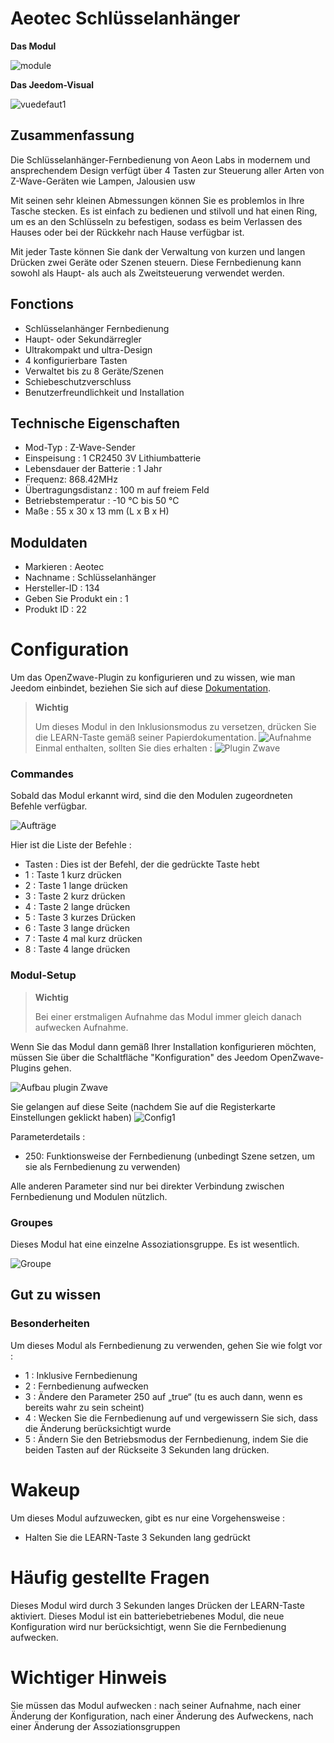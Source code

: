 # Aeotec Schlüsselanhänger

**Das Modul**

![module](images/aeotec.keyfob/module.jpg)

**Das Jeedom-Visual**

![vuedefaut1](images/aeotec.keyfob/vuedefaut1.jpg)

## Zusammenfassung

Die Schlüsselanhänger-Fernbedienung von Aeon Labs in modernem und ansprechendem Design verfügt über 4 Tasten zur Steuerung aller Arten von Z-Wave-Geräten wie Lampen, Jalousien usw

Mit seinen sehr kleinen Abmessungen können Sie es problemlos in Ihre Tasche stecken. Es ist einfach zu bedienen und stilvoll und hat einen Ring, um es an den Schlüsseln zu befestigen, sodass es beim Verlassen des Hauses oder bei der Rückkehr nach Hause verfügbar ist.

Mit jeder Taste können Sie dank der Verwaltung von kurzen und langen Drücken zwei Geräte oder Szenen steuern. Diese Fernbedienung kann sowohl als Haupt- als auch als Zweitsteuerung verwendet werden.

## Fonctions

-   Schlüsselanhänger Fernbedienung
-   Haupt- oder Sekundärregler
-   Ultrakompakt und ultra-Design
-   4 konfigurierbare Tasten
-   Verwaltet bis zu 8 Geräte/Szenen
-   Schiebeschutzverschluss
-   Benutzerfreundlichkeit und Installation

## Technische Eigenschaften

-   Mod-Typ : Z-Wave-Sender
-   Einspeisung : 1 CR2450 3V Lithiumbatterie
-   Lebensdauer der Batterie : 1 Jahr
-   Frequenz: 868.42MHz
-   Übertragungsdistanz : 100 m auf freiem Feld
-   Betriebstemperatur : -10 °C bis 50 °C
-   Maße : 55 x 30 x 13 mm (L x B x H)

## Moduldaten

-   Markieren : Aeotec
-   Nachname : Schlüsselanhänger
-   Hersteller-ID : 134
-   Geben Sie Produkt ein : 1
-   Produkt ID : 22

# Configuration

Um das OpenZwave-Plugin zu konfigurieren und zu wissen, wie man Jeedom einbindet, beziehen Sie sich auf diese [Dokumentation](https://doc.jeedom.com/de_DE/plugins/automation%20protocol/openzwave/).
> **Wichtig**
>
> Um dieses Modul in den Inklusionsmodus zu versetzen, drücken Sie die LEARN-Taste gemäß seiner Papierdokumentation.
>![Aufnahme](images/aeotec.keyfob/inclusion.jpg)
>Einmal enthalten, sollten Sie dies erhalten :
![Plugin Zwave](images/aeotec.keyfob/information.jpg)

### Commandes

Sobald das Modul erkannt wird, sind die den Modulen zugeordneten Befehle verfügbar.

![Aufträge](images/aeotec.keyfob/commandes.jpg)

Hier ist die Liste der Befehle :

-   Tasten : Dies ist der Befehl, der die gedrückte Taste hebt
  - 1 : Taste 1 kurz drücken
  - 2 : Taste 1 lange drücken
  - 3 : Taste 2 kurz drücken
  - 4 : Taste 2 lange drücken
  - 5 : Taste 3 kurzes Drücken
  - 6 : Taste 3 lange drücken
  - 7 : Taste 4 mal kurz drücken
  - 8 : Taste 4 lange drücken

### Modul-Setup
> **Wichtig**
>
> Bei einer erstmaligen Aufnahme das Modul immer gleich danach aufwecken
> Aufnahme.

Wenn Sie das Modul dann gemäß Ihrer Installation konfigurieren möchten, müssen Sie über die Schaltfläche "Konfiguration" des Jeedom OpenZwave-Plugins gehen.

![Aufbau plugin Zwave](images/plugin/bouton_configuration.jpg)

Sie gelangen auf diese Seite (nachdem Sie auf die Registerkarte Einstellungen geklickt haben)
![Config1](images/aeotec.keyfob/config1.jpg)

Parameterdetails :
-   250: Funktionsweise der Fernbedienung (unbedingt Szene setzen, um sie als Fernbedienung zu verwenden)

Alle anderen Parameter sind nur bei direkter Verbindung zwischen Fernbedienung und Modulen nützlich.

### Groupes
Dieses Modul hat eine einzelne Assoziationsgruppe. Es ist wesentlich.

![Groupe](images/aeotec.keyfob/groupe.jpg)

## Gut zu wissen

### Besonderheiten

Um dieses Modul als Fernbedienung zu verwenden, gehen Sie wie folgt vor :

-   1 : Inklusive Fernbedienung
-   2 : Fernbedienung aufwecken
-   3 : Ändere den Parameter 250 auf „true“ (tu es auch dann, wenn es bereits wahr zu sein scheint)
-   4 : Wecken Sie die Fernbedienung auf und vergewissern Sie sich, dass die Änderung berücksichtigt wurde
-   5 : Ändern Sie den Betriebsmodus der Fernbedienung, indem Sie die beiden Tasten auf der Rückseite 3 Sekunden lang drücken.

# Wakeup

Um dieses Modul aufzuwecken, gibt es nur eine Vorgehensweise :

-   Halten Sie die LEARN-Taste 3 Sekunden lang gedrückt

# Häufig gestellte Fragen

Dieses Modul wird durch 3 Sekunden langes Drücken der LEARN-Taste aktiviert.
Dieses Modul ist ein batteriebetriebenes Modul, die neue Konfiguration wird nur berücksichtigt, wenn Sie die Fernbedienung aufwecken.

# Wichtiger Hinweis

Sie müssen das Modul aufwecken : nach seiner Aufnahme, nach einer Änderung der Konfiguration, nach einer Änderung des Aufweckens, nach einer Änderung der Assoziationsgruppen
